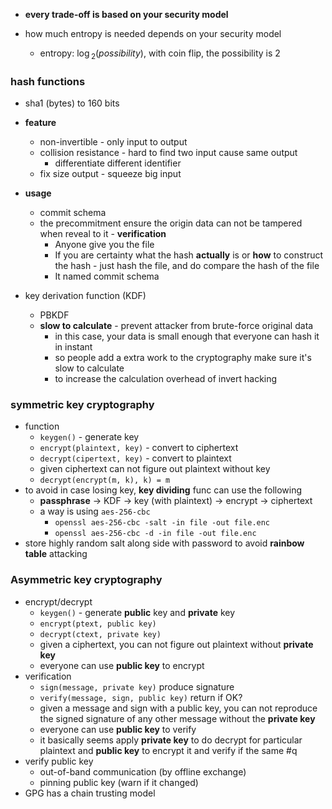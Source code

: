 - **every trade-off is based on your security model**

- how much entropy is needed depends on your security model
	- entropy: $\log{_2}(possibility)$, with coin flip, the possibility is 2

### hash functions

- sha1 (bytes) to 160 bits

- **feature**
	- non-invertible - only input to output
	- collision resistance - hard to find two input cause same output
		- differentiate different identifier
	- fix size output - squeeze big input
- **usage**
	- commit schema
	- the precommitment ensure the origin data can not be tampered when reveal to it - **verification**
		- Anyone give you the file
		- If you are certainty what the hash **actually** is or **how** to construct the hash - just hash the file, and do compare the hash of the file
		- It named commit schema

- key derivation function (KDF)
	- PBKDF
	- **slow to calculate** - prevent attacker from brute-force original data
		- in this case, your data is small enough that everyone can hash it in instant
		- so people add a extra work to the cryptography make sure it's slow to calculate
		- to increase the calculation overhead of invert hacking


### symmetric key cryptography

- function
	- `keygen()` - generate key
	- `encrypt(plaintext, key)` - convert to ciphertext
	- `decrypt(cipertext, key)` - convert to plaintext
	- given ciphertext can not figure out plaintext without key
	- `decrypt(encrypt(m, k), k) = m`
- to avoid in case losing key, **key dividing** func can use the following
	- **passphrase** -> KDF -> key (with plaintext) -> encrypt -> ciphertext
	- a way is using `aes-256-cbc`
		- `openssl aes-256-cbc -salt -in file -out file.enc`
		- `openssl aes-256-cbc -d -in file -out file.enc`
- store highly random salt along side with password to avoid **rainbow table** attacking

### **A**symmetric key cryptography

- encrypt/decrypt
	- `keygen()` - generate **public** key and **private** key
	- `encrypt(ptext, public key)` 
	- `decrypt(ctext, private key)`
	- given a ciphertext, you can not figure out plaintext without **private key**
	- everyone can use **public key** to encrypt
- verification
	- `sign(message, private key)` produce signature
	- `verify(message, sign, public key)` return if OK?
	- given a message and sign with a public key, you can not reproduce the signed signature of any other message without the **private key**
	- everyone can use **public key** to verify
	- it basically seems apply **private key** to do decrypt for particular plaintext and **public key** to encrypt it and verify if the same #q
- verify public key
	- out-of-band communication (by offline exchange)
	- pinning public key (warn if it changed)
- GPG has a chain trusting model